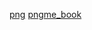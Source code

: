 [png](http://www.libpng.org/pub/png/spec/1.2/PNG-Structure.html)
[pngme_book](https://jrdngr.github.io/pngme_book/introduction.html)
